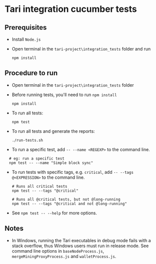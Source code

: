 # Tari integration cucumber tests

## Prerequisites

- Install `Node.js`

- Open terminal in the `tari-project\integration_tests` folder and run
  ```
  npm install
  ```

## Procedure to run

- Open terminal in the `tari-project\integration_tests` folder

- Before running tests, you'll need to run `npm install`

  ```
  npm install
  ```

- To run all tests:

  ```
  npm test
  ```

- To run all tests and generate the reports:

  ```
  ./run-tests.sh
  ```

- To run a specific test, add `-- --name <REGEXP>` to the command line.

```shell
  # eg: run a specific test
  npm test -- --name "Simple block sync"
```

- To run tests with specific tags, e.g. `critical`, add `-- --tags @<EXPRESSION>` to the command line.

  ```shell
  # Runs all critical tests
  npm test -- --tags "@critical"

  # Runs all @critical tests, but not @long-running
  npm test -- --tags "@critical and not @long-running"
  ```

- See `npm test -- --help` for more options.

## Notes

- In Windows, running the Tari executables in debug mode fails with a stack overflow, thus Windows users must
  run in release mode. See command line options in `baseNodeProcess.js`, `mergeMiningProxyProcess.js`
  and `walletProcess.js`.
